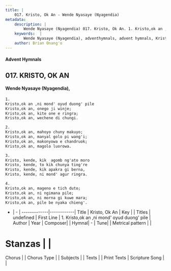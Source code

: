 ```yaml
---
title: |
    017. Kristo, Ok An - Wende Nyasaye (Nyagendia)
metadata:
    description: |
        Wende Nyasaye (Nyagendia) 017. Kristo, Ok An. 1. Kristo,ok an ,ni mond' oyud duong' pile Kristo,ok an, onego ji winje; Kristo,ok an, kite one e ringra; Kristo,ok an, wechene di chungi.  2. Kristo,ok an, mahoyo chuny makuyo; Kristo,ok an, manyal golo pi wang'i; Kristo,ok an, makonyowa e chandruok; Kristo,ok an, magolo luorowa.  3. Kristo, kende, kik  agomb ng'ato moro Kristo, kende, to kik chunya ting're Kristo, kende, kik apakra gi berna, Kristo, kende, ni mond' agur ringra.  4. Kristo,ok an, mageno e tich duto; Kristo,ok an, ni ngimana pile; Kristo,ok an, ni morna gi kuwe mara; Kristo,ok an, pile be nyaka chieng'. 
    keywords:  |
        Wende Nyasaye (Nyagendia), adventhymnals, advent hymnals, Kristo, Ok An, 1. Kristo,ok an ,ni mond' oyud duong' pile. 
    author: Brian Onang'o
---
```


#### Advent Hymnals
## 017. KRISTO, OK AN
####  Wende Nyasaye (Nyagendia),

```txt
1.
Kristo,ok an ,ni mond' oyud duong' pile
Kristo,ok an, onego ji winje;
Kristo,ok an, kite one e ringra;
Kristo,ok an, wechene di chungi.

2.
Kristo,ok an, mahoyo chuny makuyo;
Kristo,ok an, manyal golo pi wang'i;
Kristo,ok an, makonyowa e chandruok;
Kristo,ok an, magolo luorowa.

3.
Kristo, kende, kik  agomb ng'ato moro
Kristo, kende, to kik chunya ting're
Kristo, kende, kik apakra gi berna,
Kristo, kende, ni mond' agur ringra.

4.
Kristo,ok an, mageno e tich duto;
Kristo,ok an, ni ngimana pile;
Kristo,ok an, ni morna gi kuwe mara;
Kristo,ok an, pile be nyaka chieng'.

```

- |   -  |
-------------|------------|
Title | Kristo, Ok An |
Key |  |
Titles | undefined |
First Line | 1. Kristo,ok an ,ni mond' oyud duong' pile |
Author | 
Year | 
Composer| |
Hymnal|  - |
Tune|  |
Metrical pattern | |
# Stanzas |  |
Chorus |  |
Chorus Type |  |
Subjects | |
Texts |  |
Print Texts | 
Scripture Song |  |
    
